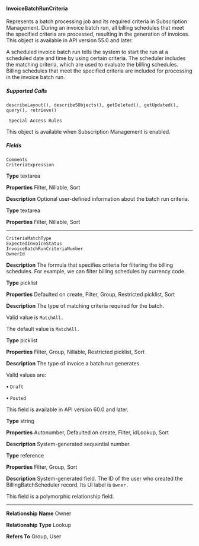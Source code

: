 #### InvoiceBatchRunCriteria

Represents a batch processing job and its required criteria in Subscription Management. During an invoice batch run, all billing schedules
that meet the specified criteria are processed, resulting in the generation of invoices. This object is available in API version 55.0 and later.

A scheduled invoice batch run tells the system to start the run at a scheduled date and time by using certain criteria. The scheduler
includes the matching criteria, which are used to evaluate the billing schedules. Billing schedules that meet the specified criteria are
included for processing in the invoice batch run.

##### Supported Calls
```
describeLayout(), describeSObjects(), getDeleted(), getUpdated(), query(), retrieve()

 Special Access Rules

```
This object is available when Subscription Management is enabled.

##### Fields

```
Comments
CriteriaExpression

```

**Type**
textarea

**Properties**
Filter, Nillable, Sort

**Description**
Optional user-defined information about the batch run criteria.

**Type**
textarea

**Properties**
Filter, Nillable, Sort


-----

```
CriteriaMatchType
ExpectedInvoiceStatus
InvoiceBatchRunCriteriaNumber
OwnerId

```

**Description**
The formula that specifies criteria for filtering the billing schedules. For example, we can filter
billing schedules by currency code.

**Type**
picklist

**Properties**
Defaulted on create, Filter, Group, Restricted picklist, Sort

**Description**
The type of matching criteria required for the batch.

Valid value is `MatchAll.`

The default value is `MatchAll.`

**Type**
picklist

**Properties**
Filter, Group, Nillable, Restricted picklist, Sort

**Description**
The type of invoice a batch run generates.

Valid values are:

**•** `Draft`

**•** `Posted`

This field is available in API version 60.0 and later.

**Type**
string

**Properties**
Autonumber, Defaulted on create, Filter, idLookup, Sort

**Description**
System-generated sequential number.

**Type**
reference

**Properties**
Filter, Group, Sort

**Description**
System-generated field. The ID of the user who created the BillingBatchScheduler record. Its
UI label is `Owner.`

This field is a polymorphic relationship field.


-----

**Relationship Name**
Owner

**Relationship Type**
Lookup

**Refers To**
Group, User
